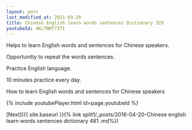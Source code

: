 ```yaml
---
layout: post
last_modified_at: 2021-03-29
title: Chinese English learn words sentences Dictionary 329 
youtubeId: 4Kc7NMf73TI
---
```

 
 
Helps to learn English words and sentences for Chinese speakers.

Opportunitiy to repeat the words sentences. 

Practice English language. 
 
10 minutes practice every day. 
 
How to learn English words and sentences for Chinese speakers 
 
{% include youtubePlayer.html id=page.youtubeId %}
 
 
[Next]({{ site.baseurl }}{% link  split1/_posts/2016-04-20-Chinese english learn words sentences dictionary 481 .md%})
 
